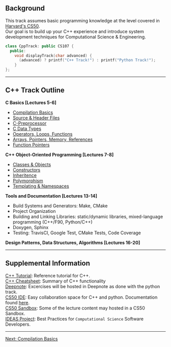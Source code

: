 ## Background
This track assumes basic programming knowledge at the level covered in [Harvard's CS50](https://cs50.harvard.edu/college/2019/fall/).  
Our goal is to build up your C++ experience and introduce system development techniques for Computational Science & Engineering.

```cpp
class CppTrack: public CS107 {
  public:
    void displayTrack(char advanced) {
      (advanced) ? printf("C++ Track!") : printf("Python Track!");
    }
};
```

---
## C++ Track Outline
**C Basics [Lectures 5-6]**
  - [Compilation Basics](https://github.com/ackirby88/CS107/blob/master/C-Basics/C-0-CompilationBasics.md)
  - [Source & Header Files](https://github.com/ackirby88/CS107/blob/master/C-Basics/C-1-SourceHeaderFiles.md)
  - [C-Preprocessor](https://github.com/ackirby88/CS107/blob/master/C-Basics/C-2-Prepocessor.md)
  - [C Data Types](https://github.com/ackirby88/CS107/blob/master/C-Basics/C-3-CDataTypes.md)
  - [Operators, Loops, Functions](https://github.com/ackirby88/CS107/blob/master/C-Basics/C-4-OpsLoopsFunctions.md)
  - [Arrays, Pointers, Memory, References](https://github.com/ackirby88/CS107/blob/master/C-Basics/C-5-Memory.md)
  - [Function Pointers](https://github.com/ackirby88/CS107/blob/master/C-Basics/C-6-FunctionPointers.md)

**C++ Object-Oriented Programming [Lectures 7-8]**
  - [Classes & Objects](https://github.com/ackirby88/CS107/blob/master/C++/CPP-0-ClassesObjects.md)
  - [Constructors](https://github.com/ackirby88/CS107/blob/master/C++/CPP-1-Constructors.md)
  - [Inheritence](https://github.com/ackirby88/CS107/blob/master/C++/CPP-2-Inheritence.md)
  - [Polymorphism](https://github.com/ackirby88/CS107/blob/master/C++/CPP-3-Polymorphism.md)
  - [Templating & Namespaces](https://github.com/ackirby88/CS107/blob/master/C++/CPP-4-Templates-Namespaces.md)

**Tools and Documentation [Lectures 13-14]**
  - Build Systems and Generators: Make, CMake
  - Project Organization
  - Building and Linking Libraries: static/dynamic libraries, mixed-language programming (C++/F90, Python/C++)
  - Doxygen, Sphinx  
  - Testing: TravisCI, Google Test, CMake Tests, Code Coverage

**Design Patterns, Data Structures, Algorithms [Lectures 16-20]**

---

## Supplemental Information  
[C++ Tutorial](http://www.cplusplus.com/doc/tutorial/): Reference tutorial for C++.   
[C++ Cheatsheet](https://github.com/mortennobel/cpp-cheatsheet): Summary of C++ functionality  
[Deepnote](https://harvard-iacs.github.io/2020-CS107/pages/deepnote.com): Excercises will be hosted in Deepnote as done with the python track.  
[CS50 IDE](https://ide.cs50.io/): Easy collaboration space for C++ and python. Documentation found [here](https://cs50.readthedocs.io/lab/).  
[CS50 Sandbox](https://sandbox.cs50.io/): Some of the lecture content may hosted in a CS50 Sandbox.  
[IDEAS Project](https://ideas-productivity.org/events/hpc-best-practices-webinars/): Best Practices for `Computational Science` Software Developers.  

---
[Next: Compilation Basics](https://github.com/ackirby88/CS107/blob/master/C-Basics/C-0-CompilationBasics.md)

